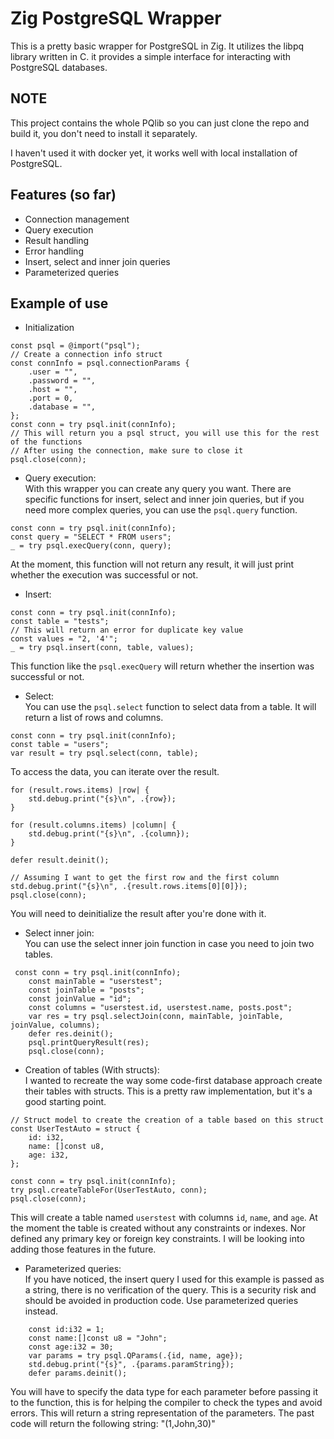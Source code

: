 # Zig PostgreSQL Wrapper
This is a pretty basic wrapper for PostgreSQL in Zig.
It utilizes the libpq library written in C. it provides a simple interface for interacting with PostgreSQL databases.

## NOTE
This project contains the whole PQlib so you can just clone the repo and build it, you don't need to install it separately.

I haven't used it with docker yet, it works well with local installation of PostgreSQL.

## Features (so far)
- Connection management
- Query execution
- Result handling
- Error handling
- Insert, select and inner join queries
- Parameterized queries

## Example of use 
- Initialization
```zig
const psql = @import("psql");
// Create a connection info struct
const connInfo = psql.connectionParams {
    .user = "",
    .password = "",
    .host = "",
    .port = 0,
    .database = "",
};
const conn = try psql.init(connInfo);
// This will return you a psql struct, you will use this for the rest of the functions
// After using the connection, make sure to close it
psql.close(conn);
```
- Query execution:  
With this wrapper you can create any query you want.
There are specific functions for insert, select and inner join queries, but if you need more complex queries, you can use the `psql.query` function.
```Zig
const conn = try psql.init(connInfo);
const query = "SELECT * FROM users";
_ = try psql.execQuery(conn, query);
```
At the moment, this function will not return any result, it will just print whether the execution was successful or not.

- Insert:  
```zig
const conn = try psql.init(connInfo);
const table = "tests";
// This will return an error for duplicate key value
const values = "2, '4'";
_ = try psql.insert(conn, table, values);
```
This function like the `psql.execQuery` will return whether the insertion was successful or not.

- Select:  
You can use the `psql.select` function to select data from a table. It will return a list of rows and columns.
```zig
const conn = try psql.init(connInfo);
const table = "users";
var result = try psql.select(conn, table);
```
To access the data, you can iterate over the result.
```zig
for (result.rows.items) |row| {
    std.debug.print("{s}\n", .{row});
}

for (result.columns.items) |column| {
    std.debug.print("{s}\n", .{column});
}

defer result.deinit();

// Assuming I want to get the first row and the first column
std.debug.print("{s}\n", .{result.rows.items[0][0]});
psql.close(conn);
```
You will need to deinitialize the result after you're done with it.

- Select inner join:  
You can use the select inner join function in case you need to join two tables.
```zig
 const conn = try psql.init(connInfo);
    const mainTable = "userstest";
    const joinTable = "posts";
    const joinValue = "id";
    const columns = "userstest.id, userstest.name, posts.post";
    var res = try psql.selectJoin(conn, mainTable, joinTable, joinValue, columns);
    defer res.deinit();
    psql.printQueryResult(res);
    psql.close(conn);
```

- Creation of tables (With structs):  
I wanted to recreate the way some code-first database approach create their tables with structs. This is a pretty raw implementation, but it's a good starting point.
```zig
// Struct model to create the creation of a table based on this struct
const UserTestAuto = struct {
    id: i32,
    name: []const u8,
    age: i32,
};

const conn = try psql.init(connInfo);
try psql.createTableFor(UserTestAuto, conn);
psql.close(conn);
```
This will create a table named `userstest` with columns `id`, `name`, and `age`.
At the moment the table is created without any constraints or indexes. Nor defined any primary key or foreign key constraints. I will be looking into adding those features in the future.

- Parameterized queries:   
If you have noticed, the insert query I used for this example is passed as a string, there is no verification of the query. This is a security risk and should be avoided in production code. Use parameterized queries instead.
```zig
    const id:i32 = 1;
    const name:[]const u8 = "John";
    const age:i32 = 30;
    var params = try psql.QParams(.{id, name, age});
    std.debug.print("{s}", .{params.paramString});
    defer params.deinit();
```
You will have to specify the data type for each parameter before passing it to the function, this is for helping the compiler to check the types and avoid errors.
This will return a string representation of the parameters.
The past code will return the following string:
"(1,John,30)"